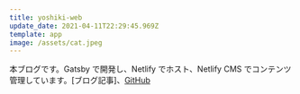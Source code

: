 ```yaml
---
title: yoshiki-web
update_date: 2021-04-11T22:29:45.969Z
template: app
image: /assets/cat.jpeg
---
```

本ブログです。Gatsby で開発し、Netlify でホスト、Netlify CMS でコンテンツ管理しています。[ブログ記事]、[GitHub](https://github.com/yosyos36/yoshiki-web/)